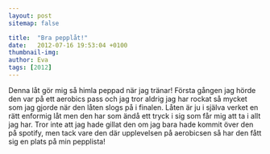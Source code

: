 ```yaml
---
layout: post
sitemap: false

title:  "Bra pepplåt!"
date:   2012-07-16 19:53:04 +0100
thumbnail-img: 
author: Eva
tags: [2012]
---
```


Denna låt gör mig så himla peppad när jag tränar! Första gången jag hörde den var på ett aerobics pass och jag tror aldrig jag har rockat så mycket som jag gjorde när den låten slogs på i finalen. Låten är ju i själva verket en rätt enformig låt men den har som ändå ett tryck i sig som får mig att ta i allt jag har. Tror inte att jag hade gillat den om jag bara hade kommit över den på spotify, men tack vare den där upplevelsen på aerobicsen så har den fått sig en plats på min pepplista!

